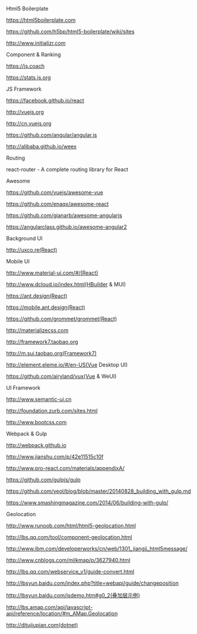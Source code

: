 Html5 Boilerplate

https://html5boilerplate.com

https://github.com/h5bp/html5-boilerplate/wiki/sites

http://www.initializr.com

 

Component & Ranking

https://js.coach

https://stats.js.org

 

JS Framework

https://facebook.github.io/react

http://vuejs.org

http://cn.vuejs.org

https://github.com/angular/angular.js

http://alibaba.github.io/weex

 

Routing

react-router - A complete routing library for React

 

Awesome

https://github.com/vuejs/awesome-vue

https://github.com/enaqx/awesome-react

https://github.com/gianarb/awesome-angularjs

https://angularclass.github.io/awesome-angular2

 

Background UI

http://uxco.re(React)

 

Mobile UI

http://www.material-ui.com/#/(React) 

http://www.dcloud.io/index.html(HBuilder & MUI)

https://ant.design(React)

https://mobile.ant.design(React)

https://github.com/grommet/grommet(React)

http://materializecss.com

http://framework7.taobao.org

http://m.sui.taobao.org(Framework7)

http://element.eleme.io/#/en-US(Vue Desktop UI)

https://github.com/airyland/vux(Vue & WeUI)



 

UI Framework

http://www.semantic-ui.cn

http://foundation.zurb.com/sites.html

http://www.bootcss.com

 

Webpack & Gulp

http://webpack.github.io

http://www.jianshu.com/p/42e11515c10f

http://www.pro-react.com/materials/appendixA/

https://github.com/gulpjs/gulp

https://github.com/yeol/blog/blob/master/20140828_building_with_gulp.md

https://www.smashingmagazine.com/2014/06/building-with-gulp/

 

Geolocation

http://www.runoob.com/html/html5-geolocation.html

http://lbs.qq.com/tool/component-geolocation.html

http://www.ibm.com/developerworks/cn/web/1301_jiangjj_html5message/

http://www.cnblogs.com/milkmap/p/3627940.html

http://lbs.qq.com/webservice_v1/guide-convert.html

http://lbsyun.baidu.com/index.php?title=webapi/guide/changeposition

http://lbsyun.baidu.com/jsdemo.htm#g0_2(叠加层示例)

http://lbs.amap.com/api/javascript-api/reference/location/#m_AMap.Geolocation

http://ditujiupian.com(dotnet)